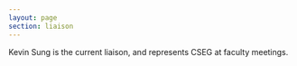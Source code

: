 ```yaml
---
layout: page
section: liaison
---
```


Kevin Sung is the current liaison, and represents CSEG at faculty
meetings.

